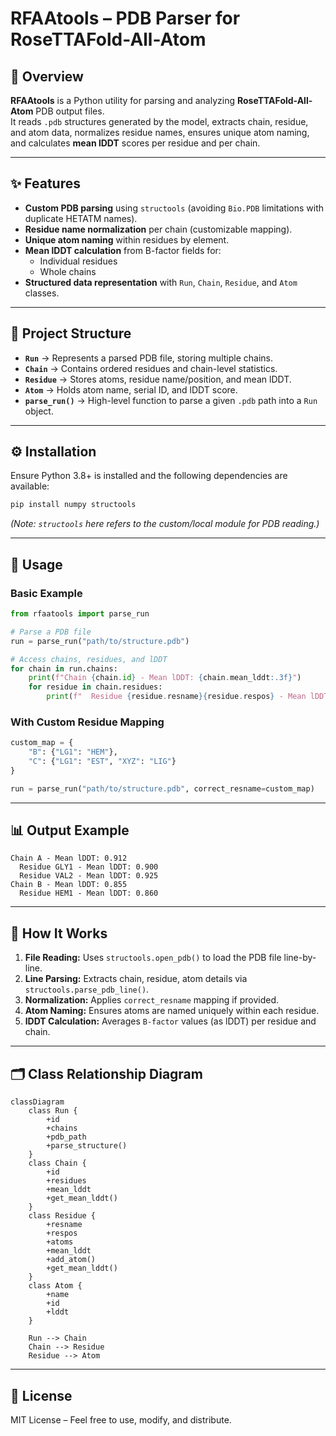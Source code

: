 # RFAAtools – PDB Parser for RoseTTAFold-All-Atom

## 📌 Overview
**RFAAtools** is a Python utility for parsing and analyzing **RoseTTAFold-All-Atom** PDB output files.  
It reads `.pdb` structures generated by the model, extracts chain, residue, and atom data, normalizes residue names, ensures unique atom naming, and calculates **mean lDDT** scores per residue and per chain.

---

## ✨ Features
- **Custom PDB parsing** using `structools` (avoiding `Bio.PDB` limitations with duplicate HETATM names).
- **Residue name normalization** per chain (customizable mapping).
- **Unique atom naming** within residues by element.
- **Mean lDDT calculation** from B-factor fields for:
  - Individual residues  
  - Whole chains
- **Structured data representation** with `Run`, `Chain`, `Residue`, and `Atom` classes.

---

## 📂 Project Structure
- **`Run`** → Represents a parsed PDB file, storing multiple chains.  
- **`Chain`** → Contains ordered residues and chain-level statistics.  
- **`Residue`** → Stores atoms, residue name/position, and mean lDDT.  
- **`Atom`** → Holds atom name, serial ID, and lDDT score.  
- **`parse_run()`** → High-level function to parse a given `.pdb` path into a `Run` object.

---

## ⚙️ Installation
Ensure Python 3.8+ is installed and the following dependencies are available:

```bash
pip install numpy structools
```

*(Note: `structools` here refers to the custom/local module for PDB reading.)*

---

## 🚀 Usage

### Basic Example
```python
from rfaatools import parse_run

# Parse a PDB file
run = parse_run("path/to/structure.pdb")

# Access chains, residues, and lDDT
for chain in run.chains:
    print(f"Chain {chain.id} - Mean lDDT: {chain.mean_lddt:.3f}")
    for residue in chain.residues:
        print(f"  Residue {residue.resname}{residue.respos} - Mean lDDT: {residue.mean_lddt:.3f}")
```

### With Custom Residue Mapping
```python
custom_map = {
    "B": {"LG1": "HEM"},
    "C": {"LG1": "EST", "XYZ": "LIG"}
}

run = parse_run("path/to/structure.pdb", correct_resname=custom_map)
```

---

## 📊 Output Example
```
Chain A - Mean lDDT: 0.912
  Residue GLY1 - Mean lDDT: 0.900
  Residue VAL2 - Mean lDDT: 0.925
Chain B - Mean lDDT: 0.855
  Residue HEM1 - Mean lDDT: 0.860
```

---

## 🧠 How It Works
1. **File Reading:** Uses `structools.open_pdb()` to load the PDB file line-by-line.
2. **Line Parsing:** Extracts chain, residue, atom details via `structools.parse_pdb_line()`.
3. **Normalization:** Applies `correct_resname` mapping if provided.
4. **Atom Naming:** Ensures atoms are named uniquely within each residue.
5. **lDDT Calculation:** Averages `B-factor` values (as lDDT) per residue and chain.

---

## 🗂 Class Relationship Diagram
```mermaid
classDiagram
    class Run {
        +id
        +chains
        +pdb_path
        +parse_structure()
    }
    class Chain {
        +id
        +residues
        +mean_lddt
        +get_mean_lddt()
    }
    class Residue {
        +resname
        +respos
        +atoms
        +mean_lddt
        +add_atom()
        +get_mean_lddt()
    }
    class Atom {
        +name
        +id
        +lddt
    }

    Run --> Chain
    Chain --> Residue
    Residue --> Atom
```

---

## 📜 License
MIT License – Feel free to use, modify, and distribute.

